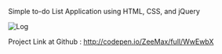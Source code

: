 

Simple to-do List Application using HTML, CSS, and jQuery 

![Log](http://s3.postimg.org/leh8fkmv7/image.jpg)


Project Link at Github : http://codepen.io/ZeeMax/full/WwEwbX

